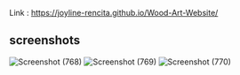
Link : https://joyline-rencita.github.io/Wood-Art-Website/

## screenshots
![Screenshot (768)](https://github.com/Joyline-Rencita/Wood-Art-Website/assets/107092284/fe50a9aa-4c12-4dfd-be1d-23af28f29f90)
![Screenshot (769)](https://github.com/Joyline-Rencita/Wood-Art-Website/assets/107092284/fdfe3d81-46ef-4d6f-801d-8a8bef022dcb)
![Screenshot (770)](https://github.com/Joyline-Rencita/Wood-Art-Website/assets/107092284/edb4e0a2-39c5-469d-be67-b7aa4ad16612)
